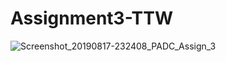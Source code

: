# Assignment3-TTW

![Screenshot_20190817-232408_PADC_Assign_3](https://user-images.githubusercontent.com/47914132/63220317-97fc3480-c1aa-11e9-9be1-9bafb0ae4467.jpg)
